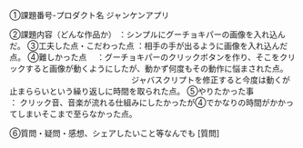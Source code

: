 ①課題番号-プロダクト名 ジャンケンアプリ

②課題内容（どんな作品か）   ：シンプルにグーチョキパーの画像を入れ込んだ。
③工夫した点・こだわった点   ：相手の手が出るように画像を入れ込んだ点。
④難しかった点            　：グーチョキパーのクリックボタンを作り、そこをクリックすると画像が動くようにしたが、動かず何度もその動作に悩まされた点。
　　　　　　　　　　　　　　　 ジャバスクリプトを修正すると今度は動くが止まららいという繰り返しに時間を取られた点。
⑤やりたかった事　　　　　 　： クリック音、音楽が流れる仕組みにしたかったが④でかなりの時間がかかってしまいそこまで至らなかった点。        


⑥質問・疑問・感想、シェアしたいこと等なんでも [質問]
